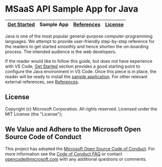 # MSaaS API Sample App for Java

| [Get Started](https://github.com/MsaasAPI/API/wiki/Get-Started-with-VS-Code-for-Java) | Sample App | [References](https://github.com/MsaasAPI/SB/wiki/References) | [License](https://github.com/MsaasAPI/SB/blob/master/LICENSE)
| --- | --- | --- | --- |

Java is one of the most popular general-purpose computer-programming languages. We attempt to provide user-friendly step-by-step reference for the readers to get started smoothly and hence shorten the on-boarding process. The intended audience is the web developers.

If the reader would like to follow this guide, but does not have experience with VS Code, [Get Started](https://github.com/MsaasAPI/API/wiki/Get-Started-with-VS-Code-for-Java) section provides a good starting point to configure the Java environment in VS Code. Once this piece is in place, the reader will be ready to install the [sample application](). For other relevant external references, see [References](https://github.com/MsaasAPI/SB/wiki/References).

## License
Copyright (c) Microsoft Corporation.  All rights reserved. Licensed under the MIT License (the "License");

## We Value and Adhere to the Microsoft Open Source Code of Conduct
This project has adopted the [Microsoft Open Source Code of Conduct](https://opensource.microsoft.com/codeofconduct/). For more information see the [Code of Conduct FAQ](https://opensource.microsoft.com/codeofconduct/faq/) or contact [opencode@microsoft.com](mailto:opencode@microsoft.com) with any additional questions or comments.
